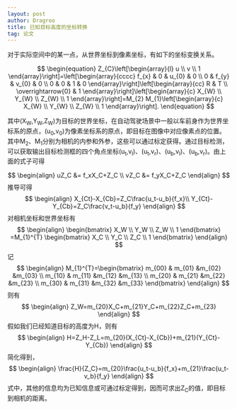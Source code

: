 ```yaml
---
layout: post
author: Dragroo
title: 已知目标高度的坐标转换
tag: 论文
---
```


对于实际空间中的某一点，从世界坐标到像素坐标，有如下的坐标变换关系。

$$
\begin{equation}
	Z_{C}\left[\begin{array}{l}
		u \\
		v \\
		1
	\end{array}\right]=\left[\begin{array}{cccc}
		f_{x} & 0 & u_{0} & 0 \\
		0 & f_{y} & v_{0} & 0 \\
		0 & 0 & 1 & 0
	\end{array}\right]\left[\begin{array}{cc}
		R & T \\
		\overrightarrow{0} & 1
	\end{array}\right]\left[\begin{array}{c}
		X_{W} \\
		Y_{W} \\
		Z_{W} \\
		1
	\end{array}\right]=M_{2} M_{1}\left[\begin{array}{c}
		X_{W} \\
		Y_{W} \\
		Z_{W} \\
		1
	\end{array}\right].
\end{equation}
$$

其中(X<sub>W</sub>,Y<sub>W</sub>,Z<sub>W</sub>)为目标的世界坐标，在自动驾驶场景中一般以车前身作为世界坐标系的原点，(u<sub>0</sub>,v<sub>0</sub>)为像素坐标系的原点，即目标在图像中对应像素点的位置。其中M<sub>2</sub>、M<sub>1</sub>分别为相机的内参和外参，这些可以通过标定获得。通过目标检测，可以获取输出目标检测框的四个角点坐标(u<sub>t</sub>,v<sub>l</sub>)、(u<sub>t</sub>,v<sub>r</sub>)、(u<sub>b</sub>,v<sub>l</sub>)、(u<sub>b</sub>,v<sub>r</sub>)。由上面的式子可得

$$
\begin{align}
	uZ_C &= f_xX_C+Z_C \\ vZ_C &= f_yX_C+Z_C
\end{align}
$$
推导可得
$$
\begin{align}
	X_{Ct}-X_{Cb}=Z_C\frac{u_t-u_b}{f_x}\\ Y_{Ct}-Y_{Cb}=Z_C\frac{v_t-u_b}{f_y} 
\end{align}
$$
对相机坐标和世界坐标有
$$
\begin{align}
\begin{bmatrix}
	X_W
	\\
	Y_W
	\\
	Z_W
	\\
	1
\end{bmatrix}
=M_{1}^{T}
\begin{bmatrix}
	X_C
	\\
	Y_C
	\\
	Z_C
	\\
	1
\end{bmatrix}
\end{align}
$$
记
$$
\begin{align}
	M_{1}^{T}=\begin{bmatrix}
		m_{00} & m_{01} &m_{02}  &m_{03} \\
		m_{10} & m_{11} &m_{12}  &m_{13} \\
		m_{20} & m_{21} &m_{22}  &m_{23} \\
		m_{30} & m_{31} &m_{32}  &m_{33}
	\end{bmatrix}
\end{align}
$$
则有
$$
\begin{align}
	Z_W=m_{20}X_C+m_{21}Y_C+m_{22}Z_C+m_{23}
\end{align}
$$
假如我们已经知道目标的高度为H，则有
$$
\begin{align}
	H=Z_H-Z_L=m_{20}(X_{Ct}-X_{Cb})+m_{21}(Y_{Ct}-Y_{Cb})
\end{align}
$$
简化得到，
$$
\begin{align}
	\frac{H}{Z_C}=m_{20}\frac{u_t-u_b}{f_x}+m_{21}\frac{u_t-v_b}{f_y}
\end{align}
$$
式中，其他的信息均为已知信息或可通过标定得到，因而可求出Z<sub>C</sub>的值，即目标到相机的距离。